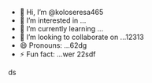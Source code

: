 - 👋 Hi, I’m @koloseresa465
- 👀 I’m interested in ...
- 🌱 I’m currently learning ...
- 💞️ I’m looking to collaborate on ...12313
- 😄 Pronouns: ...62dg
- ⚡ Fun fact: ...wer
22sdf
<!---53wr
koloseresa/koloseresa is a ✨ special ✨ repository beca132use its `README.md` (this file) appearsf on your GitHub profvvile.
You can click the Preview link to take a look at your changes.
--->
ds
